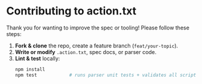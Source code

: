 # Contributing to action.txt

Thank you for wanting to improve the spec or tooling!  Please follow these steps:

1. **Fork & clone** the repo, create a feature branch (`feat/your‑topic`).
2. **Write or modify** `.action.txt`, spec docs, or parser code.
3. **Lint & test** locally:
   ```bash
   npm install
   npm test            # runs parser unit tests + validates all scripts
